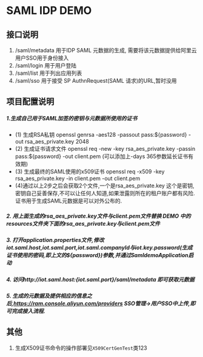 # SAML IDP DEMO
## 接口说明
1. /saml/metadata 用于IDP SAML 元数据的生成, 需要将该元数据提供给阿里云用户SSO用于身份接入
2. /saml/login    用于用户登陆
3. /saml/list     用于列出应用列表
4. /saml/sso      用于接受 SP AuthnRequest(SAML 请求)的URL,暂时没用

## 项目配置说明
##### 1.生成自己用于SAML加签的密钥与元数据所使用的证书
* (1) 生成RSA私钥 openssl genrsa -aes128 -passout pass:${password} -out rsa_aes_private.key 2048 
* (2) 生成证书请求文件 openssl req -new -key rsa_aes_private.key -passin pass:${password} -out client.pem (可以添加上-days 365参数延长证书有效期)
* (3) 生成最终的SAML使用的x509证书 openssl req -x509 -key rsa_aes_private.key -in client.pem -out client.pem
* (4)通过以上2步之后会获取2个文件,一个是rsa_aes_private.key 这个是密钥,密钥自己妥善保存,不可以让任何人知道,如果泄露则所在的租户账户都有风险. 证书用于生成SAML元数据是可以对外公布的.

##### 2. 用上面生成的rsa_aes_private.key文件与client.pem文件替换 DEMO 中的 resources文件夹下面的rsa_aes_private.key与client.pem文件
##### 3. 打开application.properties文件,修改iot.saml.host,iot.saml.port,iot.saml.companyId与iot.key.password(生成证书使用的密码,即上文的${password})参数,并通过SamldemoApplication启动
##### 4. 访问http://${iot.saml.host}:${iot.saml.port}/saml/metadata 即可获取元数据
##### 5. 生成的元数据及提供相应的信息之后,https://ram.console.aliyun.com/providers SSO管理->用户SSO中上传,即可完成接入流程.

## 其他  

1. 生成X509证书命令的操作部署见`X509CertGenTest`类123